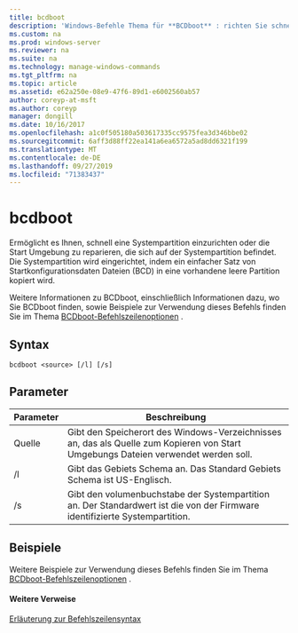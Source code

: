 ```yaml
---
title: bcdboot
description: 'Windows-Befehle Thema für **BCDboot** : richten Sie schnell eine Systempartition ein, oder reparieren Sie die Start Umgebung, die sich auf der Systempartition befindet.'
ms.custom: na
ms.prod: windows-server
ms.reviewer: na
ms.suite: na
ms.technology: manage-windows-commands
ms.tgt_pltfrm: na
ms.topic: article
ms.assetid: e62a250e-08e9-47f6-89d1-e6002560ab57
author: coreyp-at-msft
ms.author: coreyp
manager: dongill
ms.date: 10/16/2017
ms.openlocfilehash: a1c0f505180a503617335cc9575fea3d346bbe02
ms.sourcegitcommit: 6aff3d88ff22ea141a6ea6572a5ad8dd6321f199
ms.translationtype: MT
ms.contentlocale: de-DE
ms.lasthandoff: 09/27/2019
ms.locfileid: "71383437"
---
```

# <a name="bcdboot"></a>bcdboot



Ermöglicht es Ihnen, schnell eine Systempartition einzurichten oder die Start Umgebung zu reparieren, die sich auf der Systempartition befindet. Die Systempartition wird eingerichtet, indem ein einfacher Satz von Startkonfigurationsdaten Dateien (BCD) in eine vorhandene leere Partition kopiert wird.

Weitere Informationen zu BCDboot, einschließlich Informationen dazu, wo Sie BCDboot finden, sowie Beispiele zur Verwendung dieses Befehls finden Sie im Thema [BCDboot-Befehlszeilenoptionen](https://technet.microsoft.com/library/hh824874.aspx) .

## <a name="syntax"></a>Syntax

```
bcdboot <source> [/l] [/s]
```

## <a name="parameters"></a>Parameter

|Parameter|Beschreibung|
|---------|-----------|
|Quelle|Gibt den Speicherort des Windows-Verzeichnisses an, das als Quelle zum Kopieren von Start Umgebungs Dateien verwendet werden soll.|
|/l|Gibt das Gebiets Schema an. Das Standard Gebiets Schema ist US-Englisch.|
|/s|Gibt den volumenbuchstabe der Systempartition an. Der Standardwert ist die von der Firmware identifizierte Systempartition.|

## <a name="BKMK_examples"></a>Beispiele

Weitere Beispiele zur Verwendung dieses Befehls finden Sie im Thema [BCDboot-Befehlszeilenoptionen](https://technet.microsoft.com/library/hh824874.aspx) .

#### <a name="additional-references"></a>Weitere Verweise

[Erläuterung zur Befehlszeilensyntax](command-line-syntax-key.md)